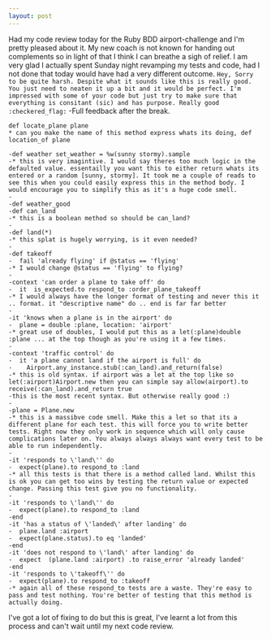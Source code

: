 ```yaml
---
layout: post
---
```

Had my code review today for the Ruby BDD airport-challenge and I'm pretty pleased about it.  My new coach is not known for handing out complements so in light of that I think I can breathe a sigh of relief.  I am very glad I actually spent Sunday night revamping my tests and code, had I not done that today would have had a very different outcome.
```Hey, Sorry to be quite harsh. Despite what it sounds like this is really good. You just need to neaten it up a bit and it would be perfect. I'm impressed with some of your code but just try to make sure that everything is consitant (sic) and has purpose. Really good :checkered_flag:```
-Full feedback after the break.

```
def locate_plane plane
* can you make the name of this method express whats its doing, def location_of plane

-def weather set_weather = %w(sunny stormy).sample
-* this is very imagintive. I would say theres too much logic in the defaulted value. essentailly you want this to either return whats its entered or a random [sunny, stormy]. It took me a couple of reads to see this when you could easily express this in the method body. I would encourage you to simplify this as it's a huge code smell.
-
-def weather_good
-def can_land
-* this is a boolean method so should be can_land?
-
-def land(*)
-* this splat is hugely worrying, is it even needed?
-
-def takeoff
-  fail 'already flying' if @status == 'flying'
-* I would change @status == 'flying' to flying?
-
-context 'can order a plane to take off' do
-  it  is_expected.to respond_to :order_plane_takeoff 
-* I would always have the longer format of testing and never this it .. format. it "descriptive name" do .. end is far far better
-
-it 'knows when a plane is in the airport' do
-  plane = double :plane, location: 'airport'
-* great use of doubles, I would put this as a let(:plane)double :plane ... at the top though as you're using it a few times.
-
-context 'traffic control' do
-  it 'a plane cannot land if the airport is full' do
-    Airport.any_instance.stub(:can_land).and_return(false)
-* this is old syntax. if airport was a let at the top like so let(:airport)Airport.new then you can simple say allow(airport).to receive(:can_land).and_return true
-this is the most recent syntax. But otherwise really good :)
-
-plane = Plane.new
-* this is a massibve code smell. Make this a let so that its a different plane for each test. this will force you to write better tests. Right now they only work in sequence which will only cause complications later on. You always always always want every test to be able to run independently.
-
-it 'responds to \'land\'' do
-  expect(plane).to respond_to :land
-* all this tests is that there is a method called land. Whilst this is ok you can get too wins by testing the return value or expected change. Passing this test give you no functionality.
-
-it 'responds to \'land\'' do
-  expect(plane).to respond_to :land
-end
-it 'has a status of \'landed\' after landing' do
-  plane.land :airport
-  expect(plane.status).to eq 'landed'
-end
-it 'does not respond to \'land\' after landing' do
-  expect  (plane.land :airport) .to raise_error 'already landed'
-end
-it 'responds to \'takeoff\'' do
-  expect(plane).to respond_to :takeoff
-* again all of these respond_to tests are a waste. They're easy to pass and test nothing. You're better of testing that this method is actually doing.
```

I've got a lot of fixing to do but this is great, I've learnt a lot from this process and can't wait until my next code review.
